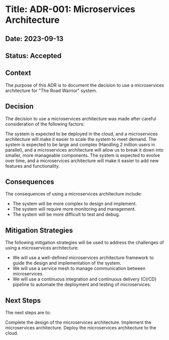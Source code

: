 # Title: ADR-001: Microservices Architecture

## Date: 2023-09-13

## Status: Accepted

## Context

The purpose of this ADR is to document the decision to use a microservices architecture for "The Road Warrior" system.

## Decision

The decision to use a microservices architecture was made after careful consideration of the following factors:

The system is expected to be deployed in the cloud, and a microservices architecture will make it easier to scale the system to meet demand.
The system is expected to be large and complex (Handling 2 million users in parallel), and a microservices architecture will allow us to break it down into smaller, more manageable components.
The system is expected to evolve over time, and a microservices architecture will make it easier to add new features and functionality.

## Consequences

The consequences of using a microservices architecture include:

* The system will be more complex to design and implement.
* The system will require more monitoring and management.
* The system will be more difficult to test and debug.

## Mitigation Strategies

The following mitigation strategies will be used to address the challenges of using a microservices architecture:

* We will use a well-defined microservices architecture framework to guide the design and implementation of the system.
* We will use a service mesh to manage communication between microservices.
* We will use a continuous integration and continuous delivery (CI/CD) pipeline to automate the deployment and testing of microservices.

## Next Steps

The next steps are to:

Complete the design of the microservices architecture.
Implement the microservices architecture.
Deploy the microservices architecture to the cloud.
